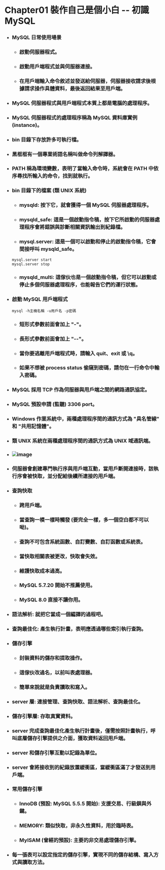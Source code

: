 Chapter01 裝作自己是個小白 -- 初識 MySQL
=====
* ### MySQL 日常使用場景
    * ### 啟動伺服器程式。
    * ### 啟動用戶端程式並與伺服器連接。
    * ### 在用戶端輸入命令敘述並發送給伺服器，伺服器接收請求後根據請求操作具體資料，最後返回結果至用戶端。
* ### MySQL 伺服器程式與用戶端程式本質上都是電腦的處理程序。
* ### MySQL 伺服器程式的處理程序稱為 MySQL 資料庫實例 (instance)。
* ### bin 目錄下存放許多可執行檔。
* ### 黑框框有一個專業術語名稱叫做命令列解譯器。
* ### PATH 稱為環境變數，表明了當輸入命令時，系統會在 PATH 中依序尋找所輸入的命令，找到就執行。
* ### bin 目錄下的檔案 (類 UNIX 系統)
    * ### mysqld: 按下它，就會獲得一個 MySQL 伺服器處理程序。
    * ### mysqld_safe: 這是一個啟動指令稿，按下它所啟動的伺服器處理程序會將錯誤與診斷相關資訊輸出到紀錄檔。
    * ### mysql.server: 這是一個可以啟動和停止的啟動指令稿，它會間接呼叫 mysqld_safe。
    ```
    mysql.server start
    mysql.server stop
    ```
    * ### mysqld_multi: 這傢伙也是一個啟動指令稿，但它可以啟動或停止多個伺服器處理程序，也能報告它們的運行狀態。
* ### 啟動 MySQL 用戶端程式
    ```
    mysql -h主機名稱 -u用戶名 -p密碼
    ```
    * ### 短形式參數前面會加上 "-"。
    * ### 長形式參數前面會加上 "--"。
    * ### 當你要逃離用戶端程式時，請輸入 quit、exit 或 \\q。
    * ### 如果不想被 process status 偷窺到密碼，請勿在一行命令中輸入密碼。
* ### MySQL 採用 TCP 作為伺服器與用戶端之間的網路通訊協定。
* ### MySQL 預設申請 (監聽) 3306 port。
* ### Windows 作業系統中，兩種處理程序間的通訊方式為 "具名管線" 和 "共用記憶體"。
* ### 類 UNIX 系統在兩種處理程序間的通訊方式為 UNIX 域通訊端。
* ### ![image](https://gitlab.com/ChiangWei/main/-/raw/master/MySQLPrinciples/Chapter01/QueryProcessing.png)
* ### 伺服器會創建專門執行序與用戶端互動，當用戶斷開連接時，該執行序會被快取，並分配給後續所連接的用戶端。
* ### 查詢快取
    * ### 跨用戶端。
    * ### 當查詢一模一樣時觸發 (要完全一樣，多一個空白都不可以呦)。
    * ### 查詢不可包含系統函數、自訂變數、自訂函數或系統表。
    * ### 當快取相關表被更改，快取會失效。
    * ### 維護快取成本過高。
    * ### MySQL 5.7.20 開始不推薦使用。
    * ### MySQL 8.0 直接不讓你用。
* ### 語法解析: 就把它當成一個編譯的過程吧。
* ### 查詢最佳化: 產生執行計畫，表明應透過哪些索引執行查詢。
* ### 儲存引擎
    * ### 封裝資料的儲存和提取操作。
    * ### 這傢伙改過名，以前叫表處理器。
    * ### 簡單來說就是負責讀取和寫入。
* ### server 層: 連接管理、查詢快取、語法解析、查詢最佳化。
* ### 儲存引擎層: 存取真實資料。
* ### server 完成查詢最佳化產生執行計畫後，僅需按照計畫執行，呼叫底層儲存引擎提供之介面，獲取資料返回用戶端。
* ### server 和儲存引擎互動以記錄為單位。
* ### server 會將接收到的紀錄放置緩衝區，當緩衝區滿了才發送到用戶端。
* ### 常用儲存引擎
    * ### InnoDB (預設: MySQL 5.5.5 開始): 支援交易、行級鎖與外鍵。
    * ### MEMORY: 類似快取，非永久性資料，用於臨時表。
    * ### MyISAM (曾經的預設): 主要的非交易處理儲存引擎。
* ### 每一張表可以設定指定的儲存引擎，實現不同的儲存結構、寫入方式與讀取方法。
<br />
